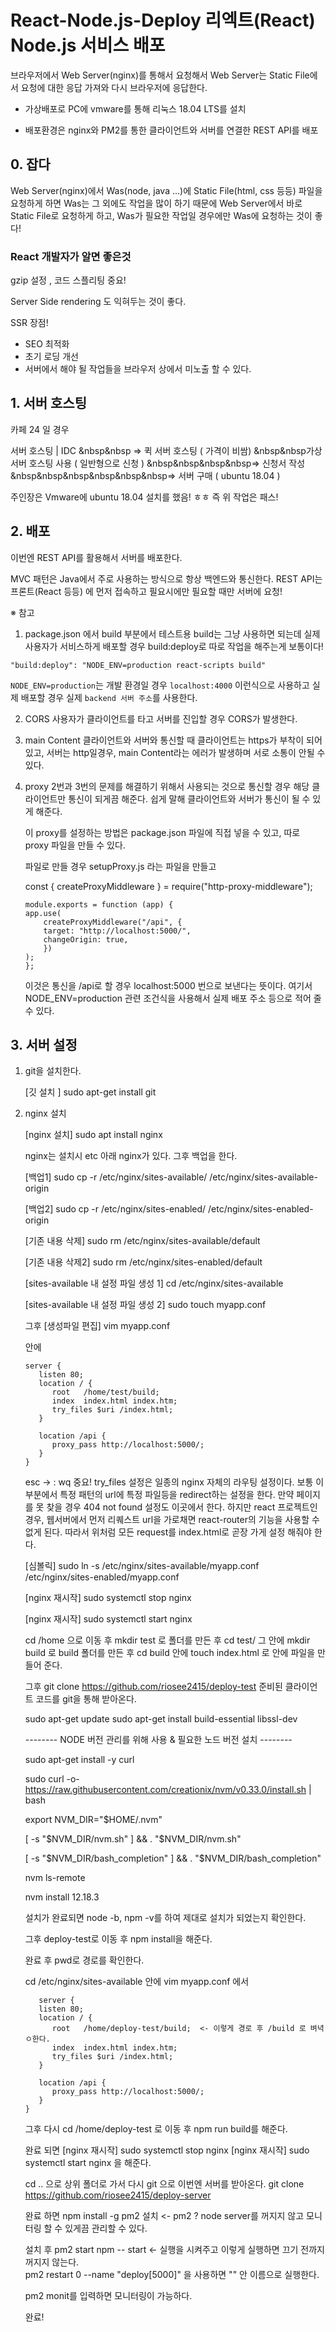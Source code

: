 # React-Node.js-Deploy 리엑트(React) Node.js 서비스 배포

브라우저에서 Web Server(nginx)를 통해서 요청해서 Web Server는 Static File에서 요청에 대한 응답 가져와 다시 브라우저에 응답한다.

- 가상배포로 PC에 vmware를 통해 리눅스 18.04 LTS를 설치

- 배포환경은 nginx와 PM2를 통한 클라이언트와 서버를 연결한 REST API를 배포

## 0. 잡다

Web Server(nginx)에서 Was(node, java ...)에 Static File(html, css 등등) 파일을 요청하게 하면 Was는 그 외에도 작업을 많이 하기 때문에
Web Server에서 바로 Static File로 요청하게 하고, Was가 필요한 작업일 경우에만 Was에 요청하는 것이 좋다!

### React 개발자가 알면 좋은것

gzip 설정 , 코드 스플리팅 중요!

Server Side rendering 도 익혀두는 것이 좋다.

SSR 장점!

- SEO 최적화
- 초기 로딩 개선
- 서버에서 해야 될 작업들을 브라우저 상에서 미노출 할 수 있다.

## 1. 서버 호스팅

카페 24 일 경우

서버 호스팅 | IDC
&nbsp&nbsp => 퀵 서버 호스팅 ( 가격이 비쌈)
&nbsp&nbsp가상 서버 호스팅 사용 ( 일반형으로 신청 )
&nbsp&nbsp&nbsp&nbsp=> 신청서 작성
&nbsp&nbsp&nbsp&nbsp&nbsp&nbsp=> 서버 구매 ( ubuntu 18.04 )

주인장은 Vmware에 ubuntu 18.04 설치를 했음! ㅎㅎ
즉 위 작업은 패스!

## 2. 배포

이번엔 REST API를 활용해서 서버를 배포한다.

MVC 패턴은 Java에서 주로 사용하는 방식으로 항상 백엔드와 통신한다.
REST API는 프론트(React 등등) 에 먼저 접속하고 필요시에만 필요할 때만 서버에 요청!

※ 참고

1. package.json 에서 build 부분에서 테스트용 build는 그냥 사용하면 되는데
   실제 사용자가 서비스하게 배포할 경우 build:deploy로 따로 작업을 해주는게 보통이다!

`"build:deploy": "NODE_ENV=production react-scripts build"`

`NODE_ENV=production`는 개발 환경일 경우 `localhost:4000` 이런식으로 사용하고
실제 배포할 경우 실제 `backend 서버 주소`를 사용한다.

2. CORS
   사용자가 클라이언트를 타고 서버를 진입할 경우 CORS가 발생한다.

3. main Content
   클라이언트와 서버와 통신할 때 클라이언트는 https가 부착이 되어 있고, 서버는 http일경우,
   main Content라는 에러가 발생하며 서로 소통이 안될 수 있다.

4. proxy
   2번과 3번의 문제를 해결하기 위해서 사용되는 것으로 통신할 경우 해당 클라이언트만 통신이 되게끔 해준다.
   쉽게 말해 클라이언트와 서버가 통신이 될 수 있게 해준다.

   이 proxy를 설정하는 방법은 package.json 파일에 직접 넣을 수 있고, 따로 proxy 파일을 만들 수 있다.

   파일로 만들 경우 setupProxy.js 라는 파일을 만들고

   const { createProxyMiddleware } = require("http-proxy-middleware");

   ```
   module.exports = function (app) {
   app.use(
       createProxyMiddleware("/api", {
       target: "http://localhost:5000/",
       changeOrigin: true,
       })
   );
   };
   ```

   이것은 통신을 /api로 할 경우 localhost:5000 번으로 보낸다는 뜻이다.
   여기서 NODE_ENV=production 관련 조건식을 사용해서 실제 배포 주소 등으로 적어 줄 수 있다.

## 3. 서버 설정

1. git을 설치한다.

   [깃 설치 ] sudo apt-get install git

2. nginx 설치

   [nginx 설치] sudo apt install nginx

   nginx는 설치시 etc 아래 nginx가 있다.
   그후 백업을 한다.

   [백업1] sudo cp -r /etc/nginx/sites-available/ /etc/nginx/sites-available-origin
   
   [백업2] sudo cp -r /etc/nginx/sites-enabled/ /etc/nginx/sites-enabled-origin
   
   [기존 내용 삭제] sudo rm /etc/nginx/sites-available/default
   
   [기존 내용 삭제2] sudo rm /etc/nginx/sites-enabled/default
   
   [sites-available 내 설정 파일 생성 1] cd /etc/nginx/sites-available
   
   [sites-available 내 설정 파일 생성 2] sudo touch myapp.conf
   

   그후 [생성파일 편집] vim myapp.conf

   안에

   ```
   server {
      listen 80;
      location / {
         root   /home/test/build;
         index  index.html index.htm;
         try_files $uri /index.html;
      }

      location /api {
         proxy_pass http://localhost:5000/;
      }
   }
   ```

   esc -> : wq
   중요! try_files 설정은 일종의 nginx 자체의 라우팅 설정이다. 
   보통 이 부분에서 특정 패턴의 url에 특정 파일등을 redirect하는 설정을 한다. 만약 페이지를 못 찾을 경우 404 not found 설정도 이곳에서 한다.
   하지만 react 프로젝트인 경우, 웹서버에서 먼저 리퀘스트 url을 가로채면 react-router의 기능을 사용할 수 없게 된다. 따라서 위처럼 모든 request를 index.html로 곧장 가게 설정 해줘야 한다.
   
   [심볼릭] sudo ln -s /etc/nginx/sites-available/myapp.conf /etc/nginx/sites-enabled/myapp.conf
   
   [nginx 재시작] sudo systemctl stop nginx
   
   [nginx 재시작] sudo systemctl start nginx

   cd /home 으로 이동 후 mkdir test 로 폴더를 만든 후 cd test/ 그 안에 mkdir build 로 build 폴더를 만든 후 cd build
   안에 touch index.html 로 안에 파일을 만들어 준다.

   그후
   git clone https://github.com/riosee2415/deploy-test
   준비된 클라이언트 코드를 git을 통해 받아온다.

   sudo apt-get update
   sudo apt-get install build-essential libssl-dev

   -------- NODE 버전 관리를 위해 사용 & 필요한 노드 버전 설치 --------
   
   sudo apt-get install -y curl
   
   sudo curl -o- https://raw.githubusercontent.com/creationix/nvm/v0.33.0/install.sh | bash
   
   export NVM_DIR="$HOME/.nvm"
   
   [ -s "$NVM_DIR/nvm.sh" ] && . "$NVM_DIR/nvm.sh"
   
   [ -s "$NVM_DIR/bash_completion" ] && . "\$NVM_DIR/bash_completion"
   
   nvm ls-remote

   nvm install 12.18.3

   설치가 완료되면 node -b, npm -v를 하여 제대로 설치가 되었는지 확인한다.

   그후 deploy-test로 이동 후 npm install을 해준다.

   완료 후 pwd로 경로를 확인한다.

   cd /etc/nginx/sites-available 안에
   vim myapp.conf 에서

   ```
      server {
      listen 80;
      location / {
         root   /home/deploy-test/build;  <- 이렇게 경로 후 /build 로 벼녁ㅇ한다.
         index  index.html index.htm;
         try_files $uri /index.html;
      }

      location /api {
         proxy_pass http://localhost:5000/;
      }
   }
   ```

   그후 다시 cd /home/deploy-test 로 이동 후 npm run build를 해준다.

   완료 되면
   [nginx 재시작] sudo systemctl stop nginx
   [nginx 재시작] sudo systemctl start nginx
   을 해준다.

   cd .. 으로 상위 폴더로 가서 다시 git 으로 이번엔 서버를 받아온다.
   git clone https://github.com/riosee2415/deploy-server

   완료 하면 npm install -g pm2 설치 <- pm2 ? node server를 꺼지지 않고 모니터링 할 수 있게끔 관리할 수 있다.

   설치 후 pm2 start npm -- start <- 실행을 시켜주고 이렇게 실행하면 끄기 전까지 꺼지지 않는다.<br />
   pm2 restart 0 --name "deploy[5000]" 을 사용하면 "" 안 이름으로 실행한다.

   pm2 monit를 입력하면 모니터링이 가능하다.

   완료!
